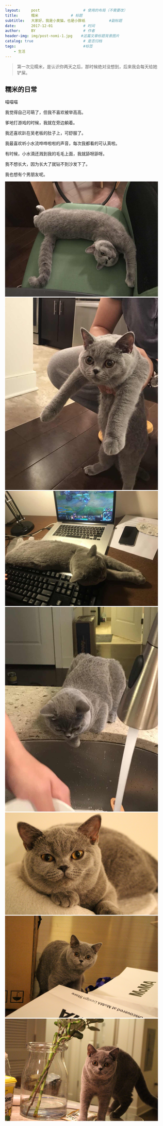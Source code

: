 ```yaml
---
layout:     post                    # 使用的布局（不需要改）
title:      糯米               # 标题 
subtitle:   大家好，我是小臭猫，也是小胖纸           #副标题
date:       2017-12-01              # 时间
author:     BY                      # 作者
header-img: img/post-nomi-1.jpg    #这篇文章标题背景图片
catalog: true                       # 是否归档
tags:                               #标签
    - 生活
---
```

>第一次见糯米，是认识你两天之后，那时候绝对没想到，后来我会每天给她铲屎。

## 糯米的日常

喵喵喵

我觉得自己可萌了，但我不喜欢被举高高。

爹地打游戏的时候，我就在旁边躺着。

我还喜欢趴在吴老板的肚子上，可舒服了。

我最喜欢听小水流哗哗啦啦的声音，每次我都看的可认真啦。

有时候，小水滴还溅到我的毛毛上面，我就舔呀舔呀。

我不想长大，因为长大了就钻不到沙发下了。

我也想有个男朋友呢。

![](/img/post-nomi-4.jpg)
![](/img/post-nomi-5.jpg)
![](/img/post-nomi-6.jpg)
![](/img/post-nomi-7.jpg)
![](/img/post-nomi-1.jpg)
![](/img/post-nomi-2.jpg)
![](/img/post-nomi-3.jpg)

